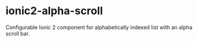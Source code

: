 # ionic2-alpha-scroll
Configurable Ionic 2 component for alphabetically indexed list with an alpha scroll bar.
